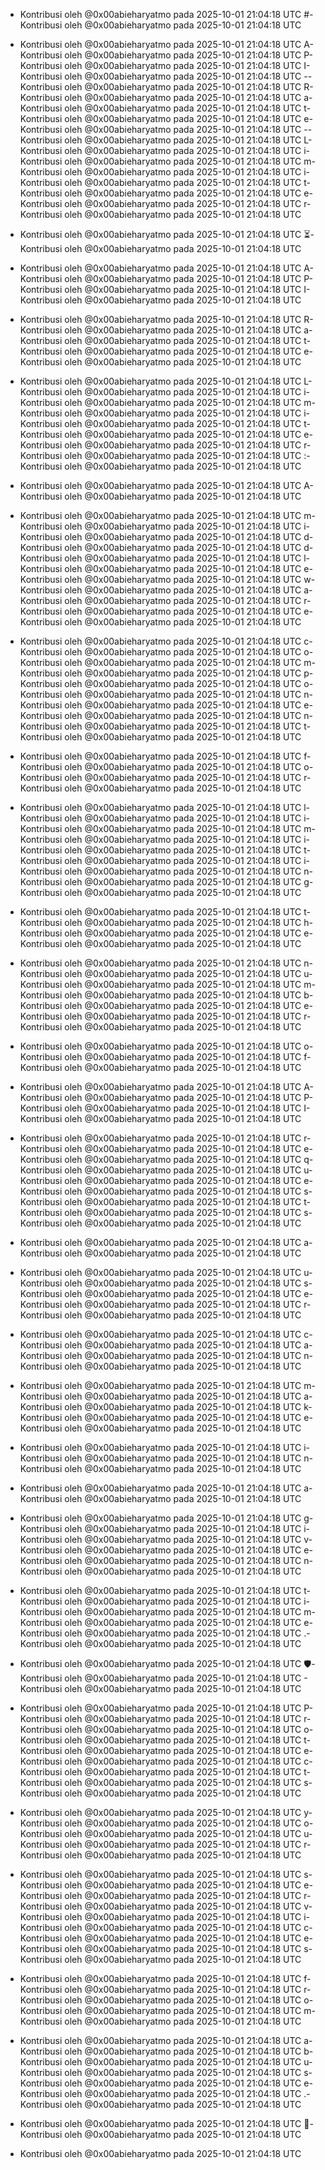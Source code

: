 - Kontribusi oleh @0x00abieharyatmo pada 2025-10-01 21:04:18 UTC
#- Kontribusi oleh @0x00abieharyatmo pada 2025-10-01 21:04:18 UTC
 - Kontribusi oleh @0x00abieharyatmo pada 2025-10-01 21:04:18 UTC
A- Kontribusi oleh @0x00abieharyatmo pada 2025-10-01 21:04:18 UTC
P- Kontribusi oleh @0x00abieharyatmo pada 2025-10-01 21:04:18 UTC
I- Kontribusi oleh @0x00abieharyatmo pada 2025-10-01 21:04:18 UTC
-- Kontribusi oleh @0x00abieharyatmo pada 2025-10-01 21:04:18 UTC
R- Kontribusi oleh @0x00abieharyatmo pada 2025-10-01 21:04:18 UTC
a- Kontribusi oleh @0x00abieharyatmo pada 2025-10-01 21:04:18 UTC
t- Kontribusi oleh @0x00abieharyatmo pada 2025-10-01 21:04:18 UTC
e- Kontribusi oleh @0x00abieharyatmo pada 2025-10-01 21:04:18 UTC
-- Kontribusi oleh @0x00abieharyatmo pada 2025-10-01 21:04:18 UTC
L- Kontribusi oleh @0x00abieharyatmo pada 2025-10-01 21:04:18 UTC
i- Kontribusi oleh @0x00abieharyatmo pada 2025-10-01 21:04:18 UTC
m- Kontribusi oleh @0x00abieharyatmo pada 2025-10-01 21:04:18 UTC
i- Kontribusi oleh @0x00abieharyatmo pada 2025-10-01 21:04:18 UTC
t- Kontribusi oleh @0x00abieharyatmo pada 2025-10-01 21:04:18 UTC
e- Kontribusi oleh @0x00abieharyatmo pada 2025-10-01 21:04:18 UTC
r- Kontribusi oleh @0x00abieharyatmo pada 2025-10-01 21:04:18 UTC

- Kontribusi oleh @0x00abieharyatmo pada 2025-10-01 21:04:18 UTC
⏳- Kontribusi oleh @0x00abieharyatmo pada 2025-10-01 21:04:18 UTC
 - Kontribusi oleh @0x00abieharyatmo pada 2025-10-01 21:04:18 UTC
A- Kontribusi oleh @0x00abieharyatmo pada 2025-10-01 21:04:18 UTC
P- Kontribusi oleh @0x00abieharyatmo pada 2025-10-01 21:04:18 UTC
I- Kontribusi oleh @0x00abieharyatmo pada 2025-10-01 21:04:18 UTC
 - Kontribusi oleh @0x00abieharyatmo pada 2025-10-01 21:04:18 UTC
R- Kontribusi oleh @0x00abieharyatmo pada 2025-10-01 21:04:18 UTC
a- Kontribusi oleh @0x00abieharyatmo pada 2025-10-01 21:04:18 UTC
t- Kontribusi oleh @0x00abieharyatmo pada 2025-10-01 21:04:18 UTC
e- Kontribusi oleh @0x00abieharyatmo pada 2025-10-01 21:04:18 UTC
 - Kontribusi oleh @0x00abieharyatmo pada 2025-10-01 21:04:18 UTC
L- Kontribusi oleh @0x00abieharyatmo pada 2025-10-01 21:04:18 UTC
i- Kontribusi oleh @0x00abieharyatmo pada 2025-10-01 21:04:18 UTC
m- Kontribusi oleh @0x00abieharyatmo pada 2025-10-01 21:04:18 UTC
i- Kontribusi oleh @0x00abieharyatmo pada 2025-10-01 21:04:18 UTC
t- Kontribusi oleh @0x00abieharyatmo pada 2025-10-01 21:04:18 UTC
e- Kontribusi oleh @0x00abieharyatmo pada 2025-10-01 21:04:18 UTC
r- Kontribusi oleh @0x00abieharyatmo pada 2025-10-01 21:04:18 UTC
:- Kontribusi oleh @0x00abieharyatmo pada 2025-10-01 21:04:18 UTC
 - Kontribusi oleh @0x00abieharyatmo pada 2025-10-01 21:04:18 UTC
A- Kontribusi oleh @0x00abieharyatmo pada 2025-10-01 21:04:18 UTC
 - Kontribusi oleh @0x00abieharyatmo pada 2025-10-01 21:04:18 UTC
m- Kontribusi oleh @0x00abieharyatmo pada 2025-10-01 21:04:18 UTC
i- Kontribusi oleh @0x00abieharyatmo pada 2025-10-01 21:04:18 UTC
d- Kontribusi oleh @0x00abieharyatmo pada 2025-10-01 21:04:18 UTC
d- Kontribusi oleh @0x00abieharyatmo pada 2025-10-01 21:04:18 UTC
l- Kontribusi oleh @0x00abieharyatmo pada 2025-10-01 21:04:18 UTC
e- Kontribusi oleh @0x00abieharyatmo pada 2025-10-01 21:04:18 UTC
w- Kontribusi oleh @0x00abieharyatmo pada 2025-10-01 21:04:18 UTC
a- Kontribusi oleh @0x00abieharyatmo pada 2025-10-01 21:04:18 UTC
r- Kontribusi oleh @0x00abieharyatmo pada 2025-10-01 21:04:18 UTC
e- Kontribusi oleh @0x00abieharyatmo pada 2025-10-01 21:04:18 UTC
 - Kontribusi oleh @0x00abieharyatmo pada 2025-10-01 21:04:18 UTC
c- Kontribusi oleh @0x00abieharyatmo pada 2025-10-01 21:04:18 UTC
o- Kontribusi oleh @0x00abieharyatmo pada 2025-10-01 21:04:18 UTC
m- Kontribusi oleh @0x00abieharyatmo pada 2025-10-01 21:04:18 UTC
p- Kontribusi oleh @0x00abieharyatmo pada 2025-10-01 21:04:18 UTC
o- Kontribusi oleh @0x00abieharyatmo pada 2025-10-01 21:04:18 UTC
n- Kontribusi oleh @0x00abieharyatmo pada 2025-10-01 21:04:18 UTC
e- Kontribusi oleh @0x00abieharyatmo pada 2025-10-01 21:04:18 UTC
n- Kontribusi oleh @0x00abieharyatmo pada 2025-10-01 21:04:18 UTC
t- Kontribusi oleh @0x00abieharyatmo pada 2025-10-01 21:04:18 UTC
 - Kontribusi oleh @0x00abieharyatmo pada 2025-10-01 21:04:18 UTC
f- Kontribusi oleh @0x00abieharyatmo pada 2025-10-01 21:04:18 UTC
o- Kontribusi oleh @0x00abieharyatmo pada 2025-10-01 21:04:18 UTC
r- Kontribusi oleh @0x00abieharyatmo pada 2025-10-01 21:04:18 UTC
 - Kontribusi oleh @0x00abieharyatmo pada 2025-10-01 21:04:18 UTC
l- Kontribusi oleh @0x00abieharyatmo pada 2025-10-01 21:04:18 UTC
i- Kontribusi oleh @0x00abieharyatmo pada 2025-10-01 21:04:18 UTC
m- Kontribusi oleh @0x00abieharyatmo pada 2025-10-01 21:04:18 UTC
i- Kontribusi oleh @0x00abieharyatmo pada 2025-10-01 21:04:18 UTC
t- Kontribusi oleh @0x00abieharyatmo pada 2025-10-01 21:04:18 UTC
i- Kontribusi oleh @0x00abieharyatmo pada 2025-10-01 21:04:18 UTC
n- Kontribusi oleh @0x00abieharyatmo pada 2025-10-01 21:04:18 UTC
g- Kontribusi oleh @0x00abieharyatmo pada 2025-10-01 21:04:18 UTC
 - Kontribusi oleh @0x00abieharyatmo pada 2025-10-01 21:04:18 UTC
t- Kontribusi oleh @0x00abieharyatmo pada 2025-10-01 21:04:18 UTC
h- Kontribusi oleh @0x00abieharyatmo pada 2025-10-01 21:04:18 UTC
e- Kontribusi oleh @0x00abieharyatmo pada 2025-10-01 21:04:18 UTC
 - Kontribusi oleh @0x00abieharyatmo pada 2025-10-01 21:04:18 UTC
n- Kontribusi oleh @0x00abieharyatmo pada 2025-10-01 21:04:18 UTC
u- Kontribusi oleh @0x00abieharyatmo pada 2025-10-01 21:04:18 UTC
m- Kontribusi oleh @0x00abieharyatmo pada 2025-10-01 21:04:18 UTC
b- Kontribusi oleh @0x00abieharyatmo pada 2025-10-01 21:04:18 UTC
e- Kontribusi oleh @0x00abieharyatmo pada 2025-10-01 21:04:18 UTC
r- Kontribusi oleh @0x00abieharyatmo pada 2025-10-01 21:04:18 UTC
 - Kontribusi oleh @0x00abieharyatmo pada 2025-10-01 21:04:18 UTC
o- Kontribusi oleh @0x00abieharyatmo pada 2025-10-01 21:04:18 UTC
f- Kontribusi oleh @0x00abieharyatmo pada 2025-10-01 21:04:18 UTC
 - Kontribusi oleh @0x00abieharyatmo pada 2025-10-01 21:04:18 UTC
A- Kontribusi oleh @0x00abieharyatmo pada 2025-10-01 21:04:18 UTC
P- Kontribusi oleh @0x00abieharyatmo pada 2025-10-01 21:04:18 UTC
I- Kontribusi oleh @0x00abieharyatmo pada 2025-10-01 21:04:18 UTC
 - Kontribusi oleh @0x00abieharyatmo pada 2025-10-01 21:04:18 UTC
r- Kontribusi oleh @0x00abieharyatmo pada 2025-10-01 21:04:18 UTC
e- Kontribusi oleh @0x00abieharyatmo pada 2025-10-01 21:04:18 UTC
q- Kontribusi oleh @0x00abieharyatmo pada 2025-10-01 21:04:18 UTC
u- Kontribusi oleh @0x00abieharyatmo pada 2025-10-01 21:04:18 UTC
e- Kontribusi oleh @0x00abieharyatmo pada 2025-10-01 21:04:18 UTC
s- Kontribusi oleh @0x00abieharyatmo pada 2025-10-01 21:04:18 UTC
t- Kontribusi oleh @0x00abieharyatmo pada 2025-10-01 21:04:18 UTC
s- Kontribusi oleh @0x00abieharyatmo pada 2025-10-01 21:04:18 UTC
 - Kontribusi oleh @0x00abieharyatmo pada 2025-10-01 21:04:18 UTC
a- Kontribusi oleh @0x00abieharyatmo pada 2025-10-01 21:04:18 UTC
 - Kontribusi oleh @0x00abieharyatmo pada 2025-10-01 21:04:18 UTC
u- Kontribusi oleh @0x00abieharyatmo pada 2025-10-01 21:04:18 UTC
s- Kontribusi oleh @0x00abieharyatmo pada 2025-10-01 21:04:18 UTC
e- Kontribusi oleh @0x00abieharyatmo pada 2025-10-01 21:04:18 UTC
r- Kontribusi oleh @0x00abieharyatmo pada 2025-10-01 21:04:18 UTC
 - Kontribusi oleh @0x00abieharyatmo pada 2025-10-01 21:04:18 UTC
c- Kontribusi oleh @0x00abieharyatmo pada 2025-10-01 21:04:18 UTC
a- Kontribusi oleh @0x00abieharyatmo pada 2025-10-01 21:04:18 UTC
n- Kontribusi oleh @0x00abieharyatmo pada 2025-10-01 21:04:18 UTC
 - Kontribusi oleh @0x00abieharyatmo pada 2025-10-01 21:04:18 UTC
m- Kontribusi oleh @0x00abieharyatmo pada 2025-10-01 21:04:18 UTC
a- Kontribusi oleh @0x00abieharyatmo pada 2025-10-01 21:04:18 UTC
k- Kontribusi oleh @0x00abieharyatmo pada 2025-10-01 21:04:18 UTC
e- Kontribusi oleh @0x00abieharyatmo pada 2025-10-01 21:04:18 UTC
 - Kontribusi oleh @0x00abieharyatmo pada 2025-10-01 21:04:18 UTC
i- Kontribusi oleh @0x00abieharyatmo pada 2025-10-01 21:04:18 UTC
n- Kontribusi oleh @0x00abieharyatmo pada 2025-10-01 21:04:18 UTC
 - Kontribusi oleh @0x00abieharyatmo pada 2025-10-01 21:04:18 UTC
a- Kontribusi oleh @0x00abieharyatmo pada 2025-10-01 21:04:18 UTC
 - Kontribusi oleh @0x00abieharyatmo pada 2025-10-01 21:04:18 UTC
g- Kontribusi oleh @0x00abieharyatmo pada 2025-10-01 21:04:18 UTC
i- Kontribusi oleh @0x00abieharyatmo pada 2025-10-01 21:04:18 UTC
v- Kontribusi oleh @0x00abieharyatmo pada 2025-10-01 21:04:18 UTC
e- Kontribusi oleh @0x00abieharyatmo pada 2025-10-01 21:04:18 UTC
n- Kontribusi oleh @0x00abieharyatmo pada 2025-10-01 21:04:18 UTC
 - Kontribusi oleh @0x00abieharyatmo pada 2025-10-01 21:04:18 UTC
t- Kontribusi oleh @0x00abieharyatmo pada 2025-10-01 21:04:18 UTC
i- Kontribusi oleh @0x00abieharyatmo pada 2025-10-01 21:04:18 UTC
m- Kontribusi oleh @0x00abieharyatmo pada 2025-10-01 21:04:18 UTC
e- Kontribusi oleh @0x00abieharyatmo pada 2025-10-01 21:04:18 UTC
.- Kontribusi oleh @0x00abieharyatmo pada 2025-10-01 21:04:18 UTC
 - Kontribusi oleh @0x00abieharyatmo pada 2025-10-01 21:04:18 UTC
🛡- Kontribusi oleh @0x00abieharyatmo pada 2025-10-01 21:04:18 UTC
️- Kontribusi oleh @0x00abieharyatmo pada 2025-10-01 21:04:18 UTC
 - Kontribusi oleh @0x00abieharyatmo pada 2025-10-01 21:04:18 UTC
P- Kontribusi oleh @0x00abieharyatmo pada 2025-10-01 21:04:18 UTC
r- Kontribusi oleh @0x00abieharyatmo pada 2025-10-01 21:04:18 UTC
o- Kontribusi oleh @0x00abieharyatmo pada 2025-10-01 21:04:18 UTC
t- Kontribusi oleh @0x00abieharyatmo pada 2025-10-01 21:04:18 UTC
e- Kontribusi oleh @0x00abieharyatmo pada 2025-10-01 21:04:18 UTC
c- Kontribusi oleh @0x00abieharyatmo pada 2025-10-01 21:04:18 UTC
t- Kontribusi oleh @0x00abieharyatmo pada 2025-10-01 21:04:18 UTC
s- Kontribusi oleh @0x00abieharyatmo pada 2025-10-01 21:04:18 UTC
 - Kontribusi oleh @0x00abieharyatmo pada 2025-10-01 21:04:18 UTC
y- Kontribusi oleh @0x00abieharyatmo pada 2025-10-01 21:04:18 UTC
o- Kontribusi oleh @0x00abieharyatmo pada 2025-10-01 21:04:18 UTC
u- Kontribusi oleh @0x00abieharyatmo pada 2025-10-01 21:04:18 UTC
r- Kontribusi oleh @0x00abieharyatmo pada 2025-10-01 21:04:18 UTC
 - Kontribusi oleh @0x00abieharyatmo pada 2025-10-01 21:04:18 UTC
s- Kontribusi oleh @0x00abieharyatmo pada 2025-10-01 21:04:18 UTC
e- Kontribusi oleh @0x00abieharyatmo pada 2025-10-01 21:04:18 UTC
r- Kontribusi oleh @0x00abieharyatmo pada 2025-10-01 21:04:18 UTC
v- Kontribusi oleh @0x00abieharyatmo pada 2025-10-01 21:04:18 UTC
i- Kontribusi oleh @0x00abieharyatmo pada 2025-10-01 21:04:18 UTC
c- Kontribusi oleh @0x00abieharyatmo pada 2025-10-01 21:04:18 UTC
e- Kontribusi oleh @0x00abieharyatmo pada 2025-10-01 21:04:18 UTC
s- Kontribusi oleh @0x00abieharyatmo pada 2025-10-01 21:04:18 UTC
 - Kontribusi oleh @0x00abieharyatmo pada 2025-10-01 21:04:18 UTC
f- Kontribusi oleh @0x00abieharyatmo pada 2025-10-01 21:04:18 UTC
r- Kontribusi oleh @0x00abieharyatmo pada 2025-10-01 21:04:18 UTC
o- Kontribusi oleh @0x00abieharyatmo pada 2025-10-01 21:04:18 UTC
m- Kontribusi oleh @0x00abieharyatmo pada 2025-10-01 21:04:18 UTC
 - Kontribusi oleh @0x00abieharyatmo pada 2025-10-01 21:04:18 UTC
a- Kontribusi oleh @0x00abieharyatmo pada 2025-10-01 21:04:18 UTC
b- Kontribusi oleh @0x00abieharyatmo pada 2025-10-01 21:04:18 UTC
u- Kontribusi oleh @0x00abieharyatmo pada 2025-10-01 21:04:18 UTC
s- Kontribusi oleh @0x00abieharyatmo pada 2025-10-01 21:04:18 UTC
e- Kontribusi oleh @0x00abieharyatmo pada 2025-10-01 21:04:18 UTC
.- Kontribusi oleh @0x00abieharyatmo pada 2025-10-01 21:04:18 UTC
 - Kontribusi oleh @0x00abieharyatmo pada 2025-10-01 21:04:18 UTC
🚦- Kontribusi oleh @0x00abieharyatmo pada 2025-10-01 21:04:18 UTC

- Kontribusi oleh @0x00abieharyatmo pada 2025-10-01 21:04:18 UTC
